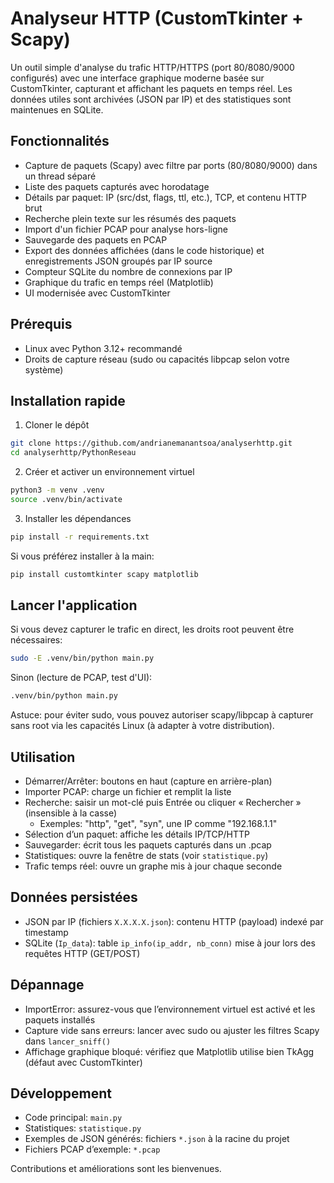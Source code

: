 # Analyseur HTTP (CustomTkinter + Scapy)

Un outil simple d'analyse du trafic HTTP/HTTPS (port 80/8080/9000 configurés) avec une interface graphique moderne basée sur CustomTkinter, capturant et affichant les paquets en temps réel. Les données utiles sont archivées (JSON par IP) et des statistiques sont maintenues en SQLite.

## Fonctionnalités
- Capture de paquets (Scapy) avec filtre par ports (80/8080/9000) dans un thread séparé
- Liste des paquets capturés avec horodatage
- Détails par paquet: IP (src/dst, flags, ttl, etc.), TCP, et contenu HTTP brut
- Recherche plein texte sur les résumés des paquets
- Import d'un fichier PCAP pour analyse hors-ligne
- Sauvegarde des paquets en PCAP
- Export des données affichées (dans le code historique) et enregistrements JSON groupés par IP source
- Compteur SQLite du nombre de connexions par IP
- Graphique du trafic en temps réel (Matplotlib)
- UI modernisée avec CustomTkinter

## Prérequis
- Linux avec Python 3.12+ recommandé
- Droits de capture réseau (sudo ou capacités libpcap selon votre système)

## Installation rapide
1) Cloner le dépôt
```bash
git clone https://github.com/andrianemanantsoa/analyserhttp.git
cd analyserhttp/PythonReseau
```

2) Créer et activer un environnement virtuel
```bash
python3 -m venv .venv
source .venv/bin/activate
```

3) Installer les dépendances
```bash
pip install -r requirements.txt
```

Si vous préférez installer à la main:
```bash
pip install customtkinter scapy matplotlib
```

## Lancer l'application
Si vous devez capturer le trafic en direct, les droits root peuvent être nécessaires:
```bash
sudo -E .venv/bin/python main.py
```

Sinon (lecture de PCAP, test d'UI):
```bash
.venv/bin/python main.py
```

Astuce: pour éviter sudo, vous pouvez autoriser scapy/libpcap à capturer sans root via les capacités Linux (à adapter à votre distribution).

## Utilisation
- Démarrer/Arrêter: boutons en haut (capture en arrière-plan)
- Importer PCAP: charge un fichier et remplit la liste
- Recherche: saisir un mot-clé puis Entrée ou cliquer « Rechercher » (insensible à la casse)
	- Exemples: "http", "get", "syn", une IP comme "192.168.1.1"
- Sélection d’un paquet: affiche les détails IP/TCP/HTTP
- Sauvegarder: écrit tous les paquets capturés dans un .pcap
- Statistiques: ouvre la fenêtre de stats (voir `statistique.py`)
- Trafic temps réel: ouvre un graphe mis à jour chaque seconde

## Données persistées
- JSON par IP (fichiers `X.X.X.X.json`): contenu HTTP (payload) indexé par timestamp
- SQLite (`Ip_data`): table `ip_info(ip_addr, nb_conn)` mise à jour lors des requêtes HTTP (GET/POST)

## Dépannage
- ImportError: assurez-vous que l’environnement virtuel est activé et les paquets installés
- Capture vide sans erreurs: lancer avec sudo ou ajuster les filtres Scapy dans `lancer_sniff()`
- Affichage graphique bloqué: vérifiez que Matplotlib utilise bien TkAgg (défaut avec CustomTkinter)

## Développement
- Code principal: `main.py`
- Statistiques: `statistique.py`
- Exemples de JSON générés: fichiers `*.json` à la racine du projet
- Fichiers PCAP d’exemple: `*.pcap`

Contributions et améliorations sont les bienvenues.